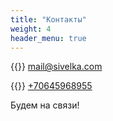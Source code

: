 ```yaml
---
title: "Контакты"
weight: 4
header_menu: true
---
```


{{<icon class="fa fa-envelope">}}&nbsp;[mail@sivelka.com](mailto:your-email@your-domain.com)

{{<icon class="fa fa-phone">}}&nbsp;[+70645968955](tel:+70645968955)

Будем на связи!

